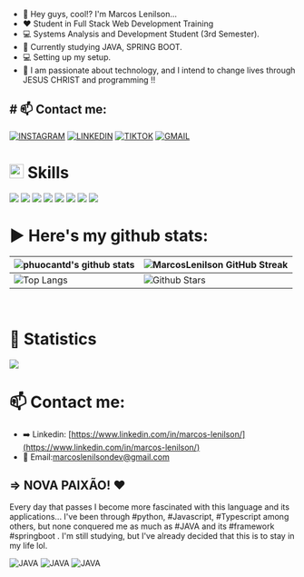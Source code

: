 - 👋 Hey guys, cool!? I'm Marcos Lenilson...
- ❤ Student in Full Stack Web Development Training
- 💻 Systems Analysis and Development Student (3rd Semester).
- 🌱 Currently studying JAVA, SPRING BOOT.
- 💻 Setting up my setup.
- 🙏 I am passionate about technology, and I intend to change lives through JESUS ​​CHRIST and programming !!

<h2># 📫 Contact me:</b></h2>

[![INSTAGRAM](https://img.shields.io/badge/Instagram-E4405F?style=for-the-badge&logo=instagram&logoColor=white)](https://www.instagram.com/marcos_lenilson/)
[![LINKEDIN](https://img.shields.io/badge/LinkedIn-0077B5?style=for-the-badge&logo=linkedin&logoColor=white)](https://www.linkedin.com/in/marcos-lenilson/)
[![TIKTOK](https://img.shields.io/badge/TikTok-000000?style=for-the-badge&logo=tiktok&logoColor=white)](https://www.tiktok.com/@marcos_futurodev)
[![GMAIL](https://img.shields.io/badge/Gmail-D14836?style=for-the-badge&logo=gmail&logoColor=white)](mailto:marcoslenilsondev@gmail.com)

# <img src="https://media2.giphy.com/media/QssGEmpkyEOhBCb7e1/giphy.gif?cid=ecf05e47a0n3gi1bfqntqmob8g9aid1oyj2wr3ds3mg700bl&rid=giphy.gif" width ="25"><b> Skills</b>

<p width="12%">
  <img  src="https://img.shields.io/badge/HTML5-E34F26.svg?style=for-the-badge&logo=HTML5&logoColor=white">
  <img src="https://img.shields.io/badge/CSS3-1572B6.svg?style=for-the-badge&logo=CSS3&logoColor=white">
  <img src="https://img.shields.io/badge/JavaScript-F7DF1E.svg?style=for-the-badge&logo=JavaScript&logoColor=black">
  <img src="https://img.shields.io/badge/MySQL-4479A1.svg?style=for-the-badge&logo=MySQL&logoColor=white">
  <img src="https://img.shields.io/badge/Python-3776AB.svg?style=for-the-badge&logo=Python&logoColor=white">
  <img src="https://img.shields.io/badge/Java-ED8B00?style=for-the-badge&logo=openjdk&logoColor=white">
  <img src="https://img.shields.io/badge/Spring-6DB33F?style=for-the-badge&logo=spring&logoColor=white">
  <img src="https://img.shields.io/badge/Spring_Boot-F2F4F9?style=for-the-badge&logo=spring-boot">

  
# ▶️ Here's my github stats:

| ![phuocantd's github stats](https://github-readme-stats.vercel.app/api?username=MarcosLenilson&show_icons=true&theme=react)          | ![MarcosLenilson GitHub Streak](https://github-readme-streak-stats.herokuapp.com/?user=MarcosLenilson&theme=react)                                                                                                   |
| ------------------------------------------------------------------------------------------------------------------------------------ | -------------------------------------------------------------------------------------------------------------------------------------------------------------------------------------------------------------------- |
| ![Top Langs](https://github-readme-stats.vercel.app/api/top-langs/?username=MarcosLenilson&langs_count=8&theme=react&layout=compact) | ![Github Stars](https://github-readme-stats.vercel.app/api?username=MarcosLenilson&show_icons=true&locale=en&count_private=true&hide_rank=true&custom_title=My%20GitHub%20Stats&disable_animations=true&theme=react) |



  <!-- <img width="15%" src="https://img.shields.io/badge/TYPESCRIPT-000000?logo=typescript&logoColor=000000&color=d5e262">--> 
  <!-- <img width="10.3%" src="https://img.shields.io/badge/REACT-000000?logo=react&logoColor=000000&color=%2362b3e2">-->
  <!-- <img width="7.25%" src="https://img.shields.io/badge/GIT-000000?logo=git&logoColor=000000&color=ac76df">-->
  <!-- <img width="24%" src="https://img.shields.io/badge/STYLED%20COMPONENTS-000000?logo=styled-components&logoColor=000000&color=%2362b3e2"> -->
  <!-- <img width="11.5%" src="https://img.shields.io/badge/NODEJS-000000?logo=node.js&logoColor=000000&color=62e2a2"> -->
  <!-- <img width="15.5%" src="https://img.shields.io/badge/POSTGRESQL-000000?logo=postgresql&logoColor=000000&color=62d3e2"> -->
  <!-- <img width="8.35%" src="https://img.shields.io/badge/JEST-000000?logo=jest&logoColor=000000&color=%23dfb176"> -->
  <!-- <img width="11.75%" src="https://img.shields.io/badge/DOCKER-000000?logo=docker&logoColor=000000&color=686868"> -->
  <!-- <img width="14.5%" src="https://img.shields.io/badge/EXPRESSJS-000000?logo=express&logoColor=000000&color=62e2a2"> -->
  <!-- <img width="11.25%" src="https://img.shields.io/badge/NESTJS-000000?logo=nestjs&logoColor=000000&color=62e2a2"> -->
  <!-- <img width="11.75%" src="https://img.shields.io/badge/DJANGO-000000?logo=django&logoColor=000000&color=62e2a2"> -->
  <!-- <img width="8%" src="https://img.shields.io/badge/NPM-000000?logo=npm&logoColor=000000&color=%23ac76df"> -->
  <!-- <img width="9%" src="https://img.shields.io/badge/YARN-000000?logo=yarn&logoColor=000000&color=%23ac76df"> -->
</p>
<br />

# 🔷 Statistics</b>

![](https://github-profile-summary-cards.vercel.app/api/cards/profile-details?username=MarcosLenilson&theme=react)

# 📫 Contact me:</b>

- ➡️ Linkedin: [https://www.linkedin.com/in/marcos-lenilson/](https://www.linkedin.com/in/marcos-lenilson/)
- 📧 Email:[marcoslenilsondev@gmail.com](mailto:marcoslenilsondev@gmail.com)
  
  
<h2> => NOVA PAIXÃO! ❤ </h2>
Every day that passes I become more fascinated with this language and its applications... I've been through #python,
#Javascript, #Typescript among others, but none conquered me as much as #JAVA and its #framework #springboot .
I'm still studying, but I've already decided that this is to stay in my life lol.

  ![JAVA](https://img.shields.io/badge/Java-ED8B00?style=for-the-badge&logo=openjdk&logoColor=white) 
  ![JAVA](https://img.shields.io/badge/Java-ED8B00?style=for-the-badge&logo=openjdk&logoColor=white) 
  ![JAVA](https://img.shields.io/badge/Java-ED8B00?style=for-the-badge&logo=openjdk&logoColor=white) 


  
  
  
